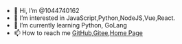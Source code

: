 - 👋 Hi, I’m @1044740162
- 👀 I’m interested in JavaScript,Python,NodeJS,Vue,React.
- 🌱 I’m currently learning Python, GoLang
- 📫 How to reach me <a href="https://github.com/1044740162">GitHub</a>,<a href="https://gitee.com/Striver_k">Gitee</a>,<a href="https://1044740162.github.io/">Home Page</a>

<!---
1044740162/1044740162 is a ✨ special ✨ repository because its `README.md` (this file) appears on your GitHub profile.
You can click the Preview link to take a look at your changes.
--->
